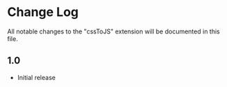 # Change Log
All notable changes to the "cssToJS" extension will be documented in this file.

## 1.0
- Initial release